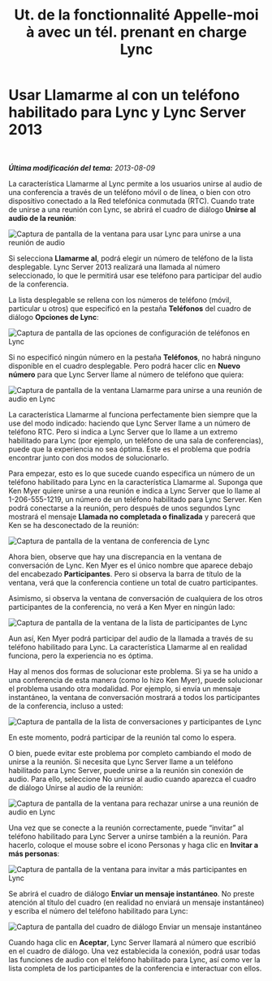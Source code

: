 ﻿---
title: "Ut. de la fonctionnalité Appelle-moi à avec un tél. prenant en charge Lync"
TOCTitle: "Ut. de la fonctionnalité Appelle-moi à avec un tél. prenant en charge Lync"
ms:assetid: 975a1df8-a159-4aa4-a991-5972a535998e
ms:mtpsurl: https://technet.microsoft.com/es-es/library/Dn383570(v=OCS.15)
ms:contentKeyID: 56559136
ms.date: 01/07/2017
mtps_version: v=OCS.15
ms.translationtype: HT
---

# Usar Llamarme al con un teléfono habilitado para Lync y Lync Server 2013

 

_**Última modificación del tema:** 2013-08-09_

La característica Llamarme al Lync permite a los usuarios unirse al audio de una conferencia a través de un teléfono móvil o de línea, o bien con otro dispositivo conectado a la Red telefónica conmutada (RTC). Cuando trate de unirse a una reunión con Lync, se abrirá el cuadro de diálogo **Unirse al audio de la reunión**:

![Captura de pantalla de la ventana para usar Lync para unirse a una reunión de audio](images/Dn383570.e28f17f0-9f17-44ef-b893-f4ef132f47ac(OCS.15).png "Captura de pantalla de la ventana para usar Lync para unirse a una reunión de audio")

Si selecciona **Llamarme al**, podrá elegir un número de teléfono de la lista desplegable. Lync Server 2013 realizará una llamada al número seleccionado, lo que le permitirá usar ese teléfono para participar del audio de la conferencia.

La lista desplegable se rellena con los números de teléfono (móvil, particular u otros) que especificó en la pestaña **Teléfonos** del cuadro de diálogo **Opciones de Lync**:

![Captura de pantalla de las opciones de configuración de teléfonos en Lync](images/Dn383570.03d2f25d-49e2-47b4-b1e9-b1614fc0c11c(OCS.15).png "Captura de pantalla de las opciones de configuración de teléfonos en Lync")

Si no especificó ningún número en la pestaña **Teléfonos**, no habrá ninguno disponible en el cuadro desplegable. Pero podrá hacer clic en **Nuevo número** para que Lync Server llame al número de teléfono que quiera:

![Captura de pantalla de la ventana Llamarme para unirse a una reunión de audio en Lync](images/Dn383570.27f2ac7a-cc1c-465c-b145-202ad03af4f2(OCS.15).png "Captura de pantalla de la ventana Llamarme para unirse a una reunión de audio en Lync")

La característica Llamarme al funciona perfectamente bien siempre que la use del modo indicado: haciendo que Lync Server llame a un número de teléfono RTC. Pero si indica a Lync Server que lo llame a un extremo habilitado para Lync (por ejemplo, un teléfono de una sala de conferencias), puede que la experiencia no sea óptima. Este es el problema que podría encontrar junto con dos modos de solucionarlo.

Para empezar, esto es lo que sucede cuando especifica un número de un teléfono habilitado para Lync en la característica Llamarme al. Suponga que Ken Myer quiere unirse a una reunión e indica a Lync Server que lo llame al 1-206-555-1219, un número de un teléfono habilitado para Lync Server. Ken podrá conectarse a la reunión, pero después de unos segundos Lync mostrará el mensaje **Llamada no completada o finalizada** y parecerá que Ken se ha desconectado de la reunión:

![Captura de pantalla de la ventana de conferencia de Lync](images/Dn383570.c2a81727-8751-41b5-946a-03a1b75b9d95(OCS.15).png "Captura de pantalla de la ventana de conferencia de Lync")

Ahora bien, observe que hay una discrepancia en la ventana de conversación de Lync. Ken Myer es el único nombre que aparece debajo del encabezado **Participantes**. Pero si observa la barra de título de la ventana, verá que la conferencia contiene un total de cuatro participantes.

Asimismo, si observa la ventana de conversación de cualquiera de los otros participantes de la conferencia, no verá a Ken Myer en ningún lado:

![Captura de pantalla de la ventana de la lista de participantes de Lync](images/Dn383570.fa5990cf-2694-402c-ac06-946aa66b6837(OCS.15).png "Captura de pantalla de la ventana de la lista de participantes de Lync")

Aun así, Ken Myer podrá participar del audio de la llamada a través de su teléfono habilitado para Lync. La característica Llamarme al en realidad funciona, pero la experiencia no es óptima.

Hay al menos dos formas de solucionar este problema. Si ya se ha unido a una conferencia de esta manera (como lo hizo Ken Myer), puede solucionar el problema usando otra modalidad. Por ejemplo, si envía un mensaje instantáneo, la ventana de conversación mostrará a todos los participantes de la conferencia, incluso a usted:

![Captura de pantalla de la lista de conversaciones y participantes de Lync](images/Dn383570.9b5ff6d6-9f73-467c-99a7-ef3aa8bd7e7a(OCS.15).png "Captura de pantalla de la lista de conversaciones y participantes de Lync")

En este momento, podrá participar de la reunión tal como lo espera.

O bien, puede evitar este problema por completo cambiando el modo de unirse a la reunión. Si necesita que Lync Server llame a un teléfono habilitado para Lync Server, puede unirse a la reunión sin conexión de audio. Para ello, seleccione No unirse al audio cuando aparezca el cuadro de diálogo Unirse al audio de la reunión:

![Captura de pantalla de la ventana para rechazar unirse a una reunión de audio en Lync](images/Dn383570.280a148d-cce5-4b02-87f9-9f78f17a81c1(OCS.15).png "Captura de pantalla de la ventana para rechazar unirse a una reunión de audio en Lync")

Una vez que se conecte a la reunión correctamente, puede “invitar” al teléfono habilitado para Lync Server a unirse también a la reunión. Para hacerlo, coloque el mouse sobre el icono Personas y haga clic en **Invitar a más personas**:

![Captura de pantalla de la ventana para invitar a más participantes en Lync](images/Dn383570.69b81b29-d1d2-4ed3-acb6-e37dd18e3d86(OCS.15).png "Captura de pantalla de la ventana para invitar a más participantes en Lync")

Se abrirá el cuadro de diálogo **Enviar un mensaje instantáneo**. No preste atención al título del cuadro (en realidad no enviará un mensaje instantáneo) y escriba el número del teléfono habilitado para Lync:

![Captura de pantalla del cuadro de diálogo Enviar un mensaje instantáneo](images/Dn383570.cd67a3f0-06d8-41ba-a808-c067f64bec9f(OCS.15).png "Captura de pantalla del cuadro de diálogo Enviar un mensaje instantáneo")

Cuando haga clic en **Aceptar**, Lync Server llamará al número que escribió en el cuadro de diálogo. Una vez establecida la conexión, podrá usar todas las funciones de audio con el teléfono habilitado para Lync, así como ver la lista completa de los participantes de la conferencia e interactuar con ellos.

